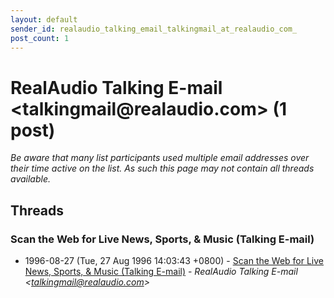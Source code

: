 ```yaml
---
layout: default
sender_id: realaudio_talking_email_talkingmail_at_realaudio_com_
post_count: 1
---
```


# RealAudio Talking E-mail <talkingmail<span>@</span>realaudio.com> (1 post)

_Be aware that many list participants used multiple email addresses over their time active on the list. As such this page may not contain all threads available._

## Threads

### Scan the Web for Live News, Sports, & Music (Talking E-mail)
+ 1996-08-27 (Tue, 27 Aug 1996 14:03:43 +0800) - [Scan the Web for Live News, Sports, & Music (Talking E-mail)](/archive/1996/08/1602690312ab5866051d58370bacfa75c93b130cb99f61bc0aa6e5da62cf0e98) - _RealAudio Talking E-mail \<talkingmail@realaudio.com\>_

